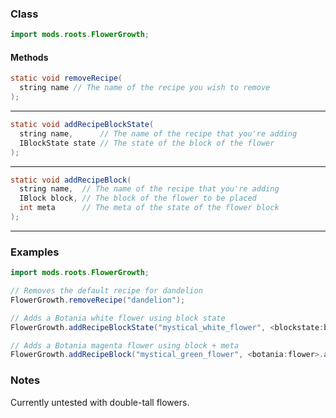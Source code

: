 
### Class

```java
import mods.roots.FlowerGrowth;
```

#### Methods

```java
static void removeRecipe(
  string name // The name of the recipe you wish to remove
);
```


---


```java
static void addRecipeBlockState(
  string name,      // The name of the recipe that you're adding
  IBlockState state // The state of the block of the flower
);
```


---


```java
static void addRecipeBlock(
  string name,  // The name of the recipe that you're adding
  IBlock block, // The block of the flower to be placed
  int meta      // The meta of the state of the flower block
);
```


---


### Examples

```java
import mods.roots.FlowerGrowth;

// Removes the default recipe for dandelion
FlowerGrowth.removeRecipe("dandelion");

// Adds a Botania white flower using block state
FlowerGrowth.addRecipeBlockState("mystical_white_flower", <blockstate:botania:flower:color=white>);

// Adds a Botania magenta flower using block + meta
FlowerGrowth.addRecipeBlock("mystical_green_flower", <botania:flower>.asBlock(), 2);
```

### Notes

Currently untested with double-tall flowers.

